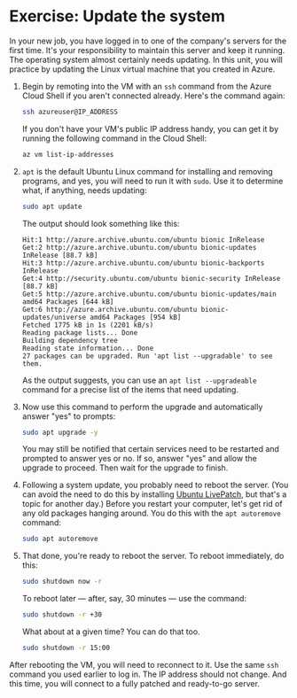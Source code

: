# Exercise: Update the system

In your new job, you have logged in to one of the company's servers for the first time. It's your responsibility to maintain this server and keep it running. The operating system almost certainly needs updating. In this unit, you will practice by updating the Linux virtual machine that you created in Azure.

1. Begin by remoting into the VM with an `ssh` command from the Azure Cloud Shell if you aren't connected already. Here's the command again:

	```bash
	ssh azureuser@IP_ADDRESS
	```

	If you don't have your VM's public IP address handy, you can get it by running the following command in the Cloud Shell:

	```bash
	az vm list-ip-addresses
	```

1. `apt` is the default Ubuntu Linux command for installing and removing programs, and yes, you will need to run it with `sudo`. Use it to determine what, if anything, needs updating:

	```bash
	sudo apt update
	```

	The output should look something like this:

	```
	Hit:1 http://azure.archive.ubuntu.com/ubuntu bionic InRelease
	Get:2 http://azure.archive.ubuntu.com/ubuntu bionic-updates InRelease [88.7 kB]
	Hit:3 http://azure.archive.ubuntu.com/ubuntu bionic-backports InRelease
	Get:4 http://security.ubuntu.com/ubuntu bionic-security InRelease [88.7 kB]
	Get:5 http://azure.archive.ubuntu.com/ubuntu bionic-updates/main amd64 Packages [644 kB]
	Get:6 http://azure.archive.ubuntu.com/ubuntu bionic-updates/universe amd64 Packages [954 kB]
	Fetched 1775 kB in 1s (2201 kB/s)
	Reading package lists... Done
	Building dependency tree
	Reading state information... Done
	27 packages can be upgraded. Run 'apt list --upgradable' to see them.
	```

	As the output suggests, you can use an `apt list --upgradeable` command for a precise list of the items that need updating.

1. Now use this command to perform the upgrade and automatically answer "yes" to prompts:

	```bash
	sudo apt upgrade -y
	```

	You may still be notified that certain services need to be restarted and prompted to answer yes or no. If so, answer "yes" and allow the upgrade to proceed. Then wait for the upgrade to finish.

1. Following a system update, you probably need to reboot the server. (You can avoid the need to do this by installing [Ubuntu LivePatch](https://ubuntu.com/livepatch), but that's a topic for another day.) Before you restart your computer, let's get rid of any old packages hanging around. You do this with the `apt autoremove` command:

	```bash
	sudo apt autoremove
	```

1. That done, you're ready to reboot the server. To reboot immediately, do this:

	```bash
	sudo shutdown now -r
	```

	To reboot later — after, say, 30 minutes — use the command:

	```bash
	sudo shutdown -r +30
	```
	
	What about at a given time? You can do that too.
	
	```bash
	sudo shutdown -r 15:00
	```

After rebooting the VM, you will need to reconnect to it. Use the same `ssh` command you used earlier to log in. The IP address should not change. And this time, you will connect to a fully patched and ready-to-go server.
